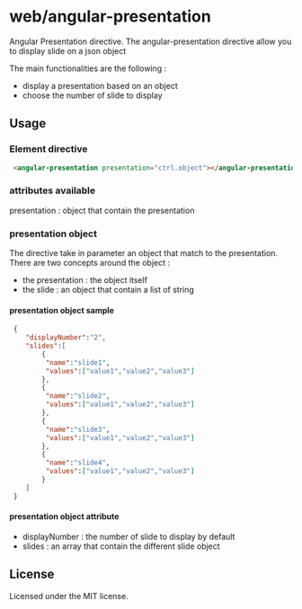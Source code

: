 # web/angular-presentation
Angular Presentation directive.
The angular-presentation directive allow you to display slide on a json object

The main functionalities are the following :
 * display a presentation based on an object 
 * choose the number of slide to display
 
## Usage

### Element directive

```html
 <angular-presentation presentation="ctrl.object"></angular-presentation>
```

### attributes available

presentation : object that contain the presentation 

### presentation object

The directive take in parameter an object that match to the presentation.
There are two concepts around the object : 
 * the presentation : the object itself  
 * the slide : an object that contain a list of string
 

#### presentation object sample

```json
 {
	"displayNumber":"2",
	"slides":[
		{
		 "name":"slide1",
		 "values":["value1","value2","value3"]
		},
		{
		 "name":"slide2",
		 "values":["value1","value2","value3"]
		},
		{
		 "name":"slide3",
		 "values":["value1","value2","value3"]
		},
		{
		 "name":"slide4",
		 "values":["value1","value2","value3"]
		}
	]
 }
```

#### presentation object attribute
 
 * displayNumber : the number of slide to display by default
 * slides        : an array that contain the different slide object 

## License
Licensed under the MIT license.
